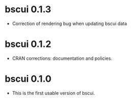 # bscui 0.1.3

- Correction of rendering bug when updating bscui data

# bscui 0.1.2

- CRAN corrections: documentation and policies.

# bscui 0.1.0

- This is the first usable version of bscui.
